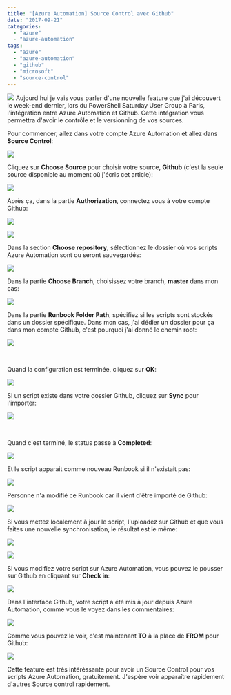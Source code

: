 ```yaml
---
title: "[Azure Automation] Source Control avec Github"
date: "2017-09-21"
categories: 
  - "azure"
  - "azure-automation"
tags: 
  - "azure"
  - "azure-automation"
  - "github"
  - "microsoft"
  - "source-control"
---
```


![](https://cloudyjourney.fr/wp-content/uploads/2018/01/1881.pastedimage1505972137711v1-300x119.png) Aujourd'hui je vais vous parler d'une nouvelle feature que j'ai découvert le week-end dernier, lors du PowerShell Saturday User Group à Paris, l'intégration entre Azure Automation et Github. Cette intégration vous permettra d'avoir le contrôle et le versionning de vos sources.

Pour commencer, allez dans votre compte Azure Automation et allez dans **Source Control**:

![](https://cloudyjourney.fr/wp-content/uploads/2018/01/3056.AASCG01.png)

Cliquez sur **Choose Source** pour choisir votre source, **Github** (c'est la seule source disponible au moment où j'écris cet article):

![](https://cloudyjourney.fr/wp-content/uploads/2018/01/3056.AASCG02.png)

Après ça, dans la partie **Authorization**, connectez vous à votre compte Github:

![](https://cloudyjourney.fr/wp-content/uploads/2018/01/6661.AASCG03.png)

![](https://cloudyjourney.fr/wp-content/uploads/2018/01/3755.AASCG04.png)

Dans la section **Choose repository**, sélectionnez le dossier où vos scripts Azure Automation sont ou seront sauvegardés:

![](https://cloudyjourney.fr/wp-content/uploads/2018/01/3755.AASCG05.png)

Dans la partie **Choose Branch**, choisissez votre branch, **master** dans mon cas:

[![](https://cloudyjourney.fr/wp-content/uploads/2018/01/6735.AASCG06.png)](https://cloudyjourney.fr/wp-content/uploads/2018/01/6735.AASCG06.png)

Dans la partie **Runbook Folder Path**, spécifiez si les scripts sont stockés dans un dossier spécifique. Dans mon cas, j'ai dédier un dossier pour ça dans mon compte Github, c'est pourquoi j'ai donné le chemin root:

![](https://cloudyjourney.fr/wp-content/uploads/2018/01/6735.AASCG07.png)

 

Quand la configuration est terminée, cliquez sur **OK**:

[![](https://cloudyjourney.fr/wp-content/uploads/2018/01/0550.AASCG08.png)](https://cloudyjourney.fr/wp-content/uploads/2018/01/0550.AASCG08.png)

Si un script existe dans votre dossier Github, cliquez sur **Sync** pour l'importer:

[![](https://cloudyjourney.fr/wp-content/uploads/2018/01/0550.AASCG09.png)](https://cloudyjourney.fr/wp-content/uploads/2018/01/0550.AASCG09.png)

 

Quand c'est terminé, le status passe à **Completed**:

[![](https://cloudyjourney.fr/wp-content/uploads/2018/01/4452.AASCG10.png)](https://cloudyjourney.fr/wp-content/uploads/2018/01/4452.AASCG10.png)

Et le script apparait comme nouveau Runbook si il n'existait pas:

[![](https://cloudyjourney.fr/wp-content/uploads/2018/01/4452.AASCG11.png)](https://cloudyjourney.fr/wp-content/uploads/2018/01/4452.AASCG11.png)

Personne n'a modifié ce Runbook car il vient d'être importé de Github:

[![](https://cloudyjourney.fr/wp-content/uploads/2018/01/8176.AASCG12.png)](https://cloudyjourney.fr/wp-content/uploads/2018/01/8176.AASCG12.png)

Si vous mettez localement à jour le script, l'uploadez sur Github et que vous faites une nouvelle synchronisation, le résultat est le même:

[![](https://cloudyjourney.fr/wp-content/uploads/2018/01/8176.AASCG13.png)](https://cloudyjourney.fr/wp-content/uploads/2018/01/8176.AASCG13.png)

[![](https://cloudyjourney.fr/wp-content/uploads/2018/01/2781.AASCG14.png)](https://cloudyjourney.fr/wp-content/uploads/2018/01/2781.AASCG14.png)

Si vous modifiez votre script sur Azure Automation, vous pouvez le pousser sur Github en cliquant sur **Check in**:

[![](https://cloudyjourney.fr/wp-content/uploads/2018/01/2781.AASCG15.png)](https://cloudyjourney.fr/wp-content/uploads/2018/01/2781.AASCG15.png)

Dans l'interface Github, votre script a été mis à jour depuis Azure Automation, comme vous le voyez dans les commentaires:

[![](https://cloudyjourney.fr/wp-content/uploads/2018/01/5140.AASCG16.png)](https://cloudyjourney.fr/wp-content/uploads/2018/01/5140.AASCG16.png)

Comme vous pouvez le voir, c'est maintenant **TO** à la place de **FROM** pour Github:

[![](https://cloudyjourney.fr/wp-content/uploads/2018/01/5140.AASCG17.png)](https://cloudyjourney.fr/wp-content/uploads/2018/01/5140.AASCG17.png)

Cette feature est très intéréssante pour avoir un Source Control pour vos scripts Azure Automation, gratuitement. J'espère voir apparaître rapidement d'autres Source control rapidement.
